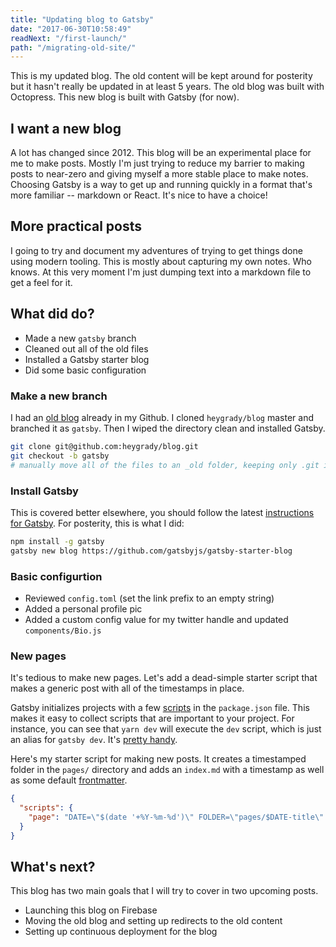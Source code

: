 ```yaml
---
title: "Updating blog to Gatsby"
date: "2017-06-30T10:58:49"
readNext: "/first-launch/"
path: "/migrating-old-site/"
---
```


This is my updated blog. The old content will be kept around for posterity but it hasn't really be updated in at least 5 years. The old blog was built with Octopress. This new blog is built with Gatsby (for now).

## I want a new blog
A lot has changed since 2012. This blog will be an experimental place for me to make posts. Mostly I'm just trying to reduce my barrier to making posts to near-zero and giving myself a more stable place to make notes. Choosing Gatsby is a way to get up and running quickly in a format that's more familiar -- markdown or React. It's nice to have a choice!

## More practical posts
I going to try and document my adventures of trying to get things done using modern tooling. This is mostly about capturing my own notes. Who knows. At this very moment I'm just dumping text into a markdown file to get a feel for it.

## What did do?
- Made a new `gatsby` branch
- Cleaned out all of the old files
- Installed a Gatsby starter blog
- Did some basic configuration

### Make a new branch
I had an [old blog](https://github.com/heygrady/blog/tree/9d1717812a2562bbb3136faaf0238365f091ace8) already in my Github. I cloned `heygrady/blog` master and branched it as `gatsby`. Then I wiped the directory clean and installed Gatsby.

```bash
git clone git@github.com:heygrady/blog.git
git checkout -b gatsby
# manually move all of the files to an _old folder, keeping only .git in place
```

### Install Gatsby
This is covered better elsewhere, you should follow the latest [instructions for Gatsby](https://github.com/gatsbyjs/gatsby/blob/master/README.md). For posterity, this is what I did:

```bash
npm install -g gatsby
gatsby new blog https://github.com/gatsbyjs/gatsby-starter-blog
```

### Basic configurtion
- Reviewed `config.toml` (set the link prefix to an empty string)
- Added a personal profile pic
- Added a custom config value for my twitter handle and updated `components/Bio.js`

### New pages
It's tedious to make new pages. Let's add a dead-simple starter script that makes a generic post with all of the timestamps in place.

Gatsby initializes projects with a few [scripts](https://docs.npmjs.com/misc/scripts) in the `package.json` file. This makes it easy to collect scripts that are important to your project. For instance, you can see that `yarn dev` will execute the `dev` script, which is just an alias for `gatsby dev`. It's [pretty handy](https://www.keithcirkel.co.uk/how-to-use-npm-as-a-build-tool/).

Here's my starter script for making new posts. It creates a timestamped folder in the `pages/` directory and adds an `index.md` with a timestamp as well as some default [frontmatter](https://github.com/gatsbyjs/gatsby#frontmatter-and-metadata).

```json
{
  "scripts": {
    "page": "DATE=\"$(date '+%Y-%m-%d')\" FOLDER=\"pages/$DATE-title\" FILE=\"$FOLDER/index.md\" && mkdir $FOLDER && touch $FILE && echo \"---\ntitle: Title\ndate: \\\"$(date '+%Y-%m-%dT%H:%M:%S')\\\"\nreadNext: \\\"/fix-me/\\\"\npath: \\\"/title/\\\"\n---\" >> $FILE"
  }
}
```

## What's next?
This blog has two main goals that I will try to cover in two upcoming posts.

- Launching this blog on Firebase
- Moving the old blog and setting up redirects to the old content
- Setting up continuous deployment for the blog
